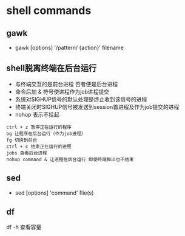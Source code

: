 shell commands
==============

gawk
--------------
- gawk [options] '/pattern/ {action}' filename

shell脱离终端在后台运行
-----------------------
- 与终端交互的是前台进程 否者便是后台进程
- 命令后加 & 符号使进程作为job进程提交
- 系统对SIGHUP信号的默认处理是终止收到该信号的进程
- 终端关闭时SIGHUP信号被发送到session首进程及作为job提交的进程
- nohup 表示不挂起 
```
ctrl + z 暂停正在运行的程序
bg 让程序在后台运行（作为job进程）
fg 切换到前台
ctrl + c 结束正在运行的进程
jobs 查看后台进程
nohup command & 让进程在后台运行 即使终端推出也不结束
```
sed
--------------
- sed [options] 'command' flie(s)

df
---------
df -h 查看容量
